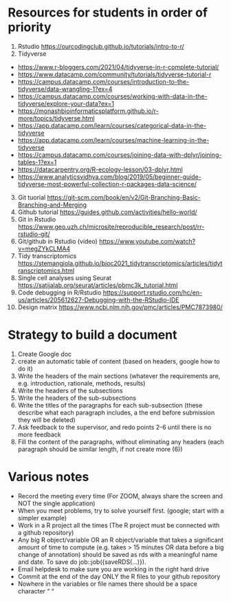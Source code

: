 # Resources for students in order of priority

1)	Rstudio https://ourcodingclub.github.io/tutorials/intro-to-r/
2)	Tidyverse
  - https://www.r-bloggers.com/2021/04/tidyverse-in-r-complete-tutorial/
  - https://www.datacamp.com/community/tutorials/tidyverse-tutorial-r
  - https://campus.datacamp.com/courses/introduction-to-the-tidyverse/data-wrangling-1?ex=4
  - https://campus.datacamp.com/courses/working-with-data-in-the-tidyverse/explore-your-data?ex=1
  - https://monashbioinformaticsplatform.github.io/r-more/topics/tidyverse.html
  - https://app.datacamp.com/learn/courses/categorical-data-in-the-tidyverse
  - https://app.datacamp.com/learn/courses/machine-learning-in-the-tidyverse
  - https://campus.datacamp.com/courses/joining-data-with-dplyr/joining-tables-1?ex=1
  - https://datacarpentry.org/R-ecology-lesson/03-dplyr.html
  - https://www.analyticsvidhya.com/blog/2019/05/beginner-guide-tidyverse-most-powerful-collection-r-packages-data-science/
3)	Git tuorial https://git-scm.com/book/en/v2/Git-Branching-Basic-Branching-and-Merging
4)	Github tutorial https://guides.github.com/activities/hello-world/
5)	Git in Rstudio https://www.geo.uzh.ch/microsite/reproducible_research/post/rr-rstudio-git/
6)	Git/github in Rstudio (video) https://www.youtube.com/watch?v=megZYkCLMA4 
7)	Tidy transcriptomics https://stemangiola.github.io/bioc2021_tidytranscriptomics/articles/tidytranscriptomics.html
8)	Single cell analyses using Seurat https://satijalab.org/seurat/articles/pbmc3k_tutorial.html
9)	Code debugging in R/Rstudio https://support.rstudio.com/hc/en-us/articles/205612627-Debugging-with-the-RStudio-IDE
10)	Design matrix https://www.ncbi.nlm.nih.gov/pmc/articles/PMC7873980/

# Strategy to build a document

1) Create Google doc
2) create an automatic table of content (based on headers, google how to do it)
3) Write the headers of the main sections (whatever the requirements are, e.g. introduction, rationale, methods, results)
4) Write the headers of the subsections
5) Write the headers of the sub-subsections
6) Write the titles of the paragraphs for each sub-subsection (these describe what each paragraph includes, a the end before submission they will be deleted)
7) Ask feedback to the supervisor, and redo points 2-6 until there is no more feedback
8) Fill the content of the paragraphs, without eliminating any headers (each paragraph should be similar length, if not create more (6))

# Various notes
- Record the meeting every time (For ZOOM, always share the screen and NOT the single application)
- When you meet problems, try to solve yourself first. (google; start with a simpler example)
- Work in a R project all the times (The R project must be connected with a github repository)
-	Any big R object/variable OR an R object/variable that takes a significant amount of time to compute (e.g. takes > 15 minutes OR data before a big change of annotation) should be saved as rds with a meaningful name and date. To save do job::job({saveRDS(…)}). 
-	Email helpdesk to make sure you are working in the right hard drive
-	Commit at the end of the day ONLY the R files to your github repository
-	Nowhere in the variables or file names there should be a space character “ “ 





